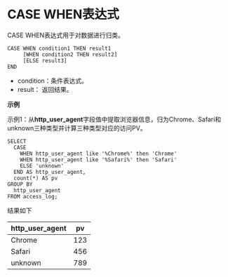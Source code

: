 # CASE WHEN表达式

CASE WHEN表达式用于对数据进行归类。

```mysql
CASE WHEN condition1 THEN result1
     [WHEN condition2 THEN result2]
     [ELSE result3]
END
```



* condition：条件表达式。
* result：  返回结果。



**示例**

示例1：从**http_user_agent**字段值中提取浏览器信息，归为Chrome、Safari和unknown三种类型并计算三种类型对应的访问PV。

```mysql
SELECT
  CASE
    WHEN http_user_agent like '%Chrome%' then 'Chrome'
    WHEN http_user_agent like '%Safari%' then 'Safari'
    ELSE 'unknown'
  END AS http_user_agent,
  count(*) AS pv
GROUP BY
  http_user_agent
FROM access_log;
```

结果如下

| http_user_agent | pv   |
| --------------- | ---- |
| Chrome          | 123  |
| Safari          | 456  |
| unknown         | 789  |

